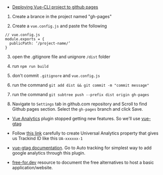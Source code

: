 * [Deploying Vue-CLI project to github pages](https://medium.com/@Roli_Dori/deploy-vue-cli-3-project-to-github-pages-ebeda0705fbd)

1. Create a brance in the project named "gh-pages"

2. Create a `vue.config.js` and paste the following

```
// vue.config.js
module.exports = {
  publicPath: ‘/project-name/’
}
```

3. open the .gitignore file and unignore `/dist` folder

4. run `npm run build`

5. don't commit `.gitignore` and `vue.config.js`

6. run the command `git add dist && git commit -m "commit message"`

7. run the command `git subtree push --prefix dist origin gh-pages`

8. Navigate to `Settings` tab in github.com repository and Scroll to find Github pages section. Select the `gh-pages` branch and click Save.

- [Vue Analytics](https://github.com/MatteoGabriele/vue-analytics) plugin stopped getting new features. So we'll use [vue-gtag](https://github.com/MatteoGabriele/vue-gtag)

- Follow [this link](https://support.google.com/analytics/answer/10269537) carefully to create Universal Analytics property that gives us Trackind ID like this `UA-xxxxxx-1`

- [vue-gtag documentation](https://matteo-gabriele.gitbook.io/vue-gtag/). Go to Auto tracking for simplest way to add google analytics through this plugin.

- [free-for.dev](https://github.com/ripienaar/free-for-dev) resource to document the free alternatives to host a basic application/website.